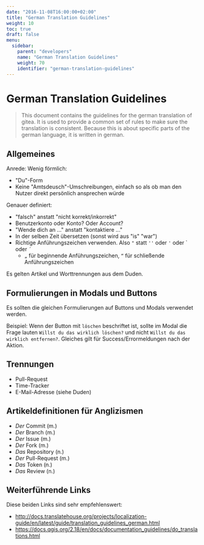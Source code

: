 ```yaml
---
date: "2016-11-08T16:00:00+02:00"
title: "German Translation Guidelines"
weight: 10
toc: true
draft: false
menu:
  sidebar:
    parent: "developers"
    name: "German Translation Guidelines"
    weight: 70
    identifier: "german-translation-guidelines"
---
```


# German Translation Guidelines

> This document contains the guidelines for the german translation of gitea. 
> It is used to provide a common set of rules to make sure the translation is consistent.
> Because this is about specific parts of the german language, it is written in german.

## Allgemeines

Anrede: Wenig förmlich:
* "Du"-Form
* Keine "Amtsdeusch"-Umschreibungen, einfach so als ob man den Nutzer direkt persönlich ansprechen würde

Genauer definiert:
* "falsch" anstatt "nicht korrekt/inkorrekt"
* Benutzerkonto oder Konto? Oder Account?
* "Wende dich an ..." anstatt "kontaktiere ..."
* In der selben Zeit übersetzen (sonst wird aus "is" "war")
* Richtige Anführungszeichen verwenden. Also `"` statt `''` oder `'` oder \` oder `´`
  * `„` für beginnende Anführungszeichen, `“` für schließende Anführungszeichen

Es gelten Artikel und Worttrennungen aus dem Duden.

## Formulierungen in Modals und Buttons

Es sollten die gleichen Formulierungen auf Buttons und Modals verwendet werden.

Beispiel: Wenn der Button mit `löschen` beschriftet ist, sollte im Modal die Frage lauten `Willst du das wirklich löschen?` und nicht `Willst du das wirklich entfernen?`. Gleiches gilt für Success/Errormeldungen nach der Aktion.

## Trennungen

* Pull-Request
* Time-Tracker
* E-Mail-Adresse (siehe Duden)

## Artikeldefinitionen für Anglizismen

* _Der_ Commit (m.)
* _Der_ Branch (m.)
* _Der_ Issue (m.)
* _Der_ Fork (m.)
* _Das_ Repository (n.)
* _Der_ Pull-Request (m.)
* _Das_ Token (n.)
* _Das_ Review (n.)

## Weiterführende Links

Diese beiden Links sind sehr empfehlenswert:

* http://docs.translatehouse.org/projects/localization-guide/en/latest/guide/translation_guidelines_german.html
* https://docs.qgis.org/2.18/en/docs/documentation_guidelines/do_translations.html
